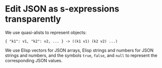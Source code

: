 Edit JSON as s-expressions transparently
========================================

We use quasi-alists to represent objects:

    { "k1": v1, "k2": v2, ... } -> ((k1 v1) (k2 v2) ...)

We use Elisp vectors for JSON arrays, Elisp strings and numbers for
JSON strings and numbers, and the symbols `true`, `false`, and `null`
to represent the corresponding JSON values.
